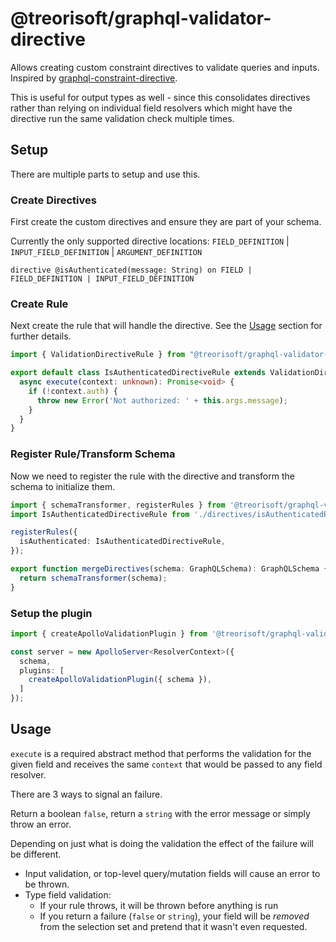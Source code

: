 # @treorisoft/graphql-validator-directive

Allows creating custom constraint directives to validate queries and inputs. Inspired by [graphql-constraint-directive](https://github.com/confuser/graphql-constraint-directive).

This is useful for output types as well - since this consolidates directives rather than relying on individual field resolvers which might have the directive run the same validation check multiple times.

## Setup

There are multiple parts to setup and use this.

### Create Directives

First create the custom directives and ensure they are part of your schema.

Currently the only supported directive locations: `FIELD_DEFINITION` | `INPUT_FIELD_DEFINITION` | `ARGUMENT_DEFINITION`

```gql
directive @isAuthenticated(message: String) on FIELD | FIELD_DEFINITION | INPUT_FIELD_DEFINITION
```

### Create Rule

Next create the rule that will handle the directive. See the [Usage](#usage) section for further details.

```ts
import { ValidationDirectiveRule } from "@treorisoft/graphql-validator-directive";

export default class IsAuthenticatedDirectiveRule extends ValidationDirectiveRule<Record<string, any>, any, unknown> {
  async execute(context: unknown): Promise<void> {
    if (!context.auth) {
      throw new Error('Not authorized: ' + this.args.message);
    }
  }  
}
```

### Register Rule/Transform Schema

Now we need to register the rule with the directive and transform the schema to initialize them.

```ts
import { schemaTransformer, registerRules } from '@treorisoft/graphql-validator-directive';
import IsAuthenticatedDirectiveRule from './directives/isAuthenticatedRule';

registerRules({
  isAuthenticated: IsAuthenticatedDirectiveRule,
});

export function mergeDirectives(schema: GraphQLSchema): GraphQLSchema {
  return schemaTransformer(schema);
}
```

### Setup the plugin

```ts
import { createApolloValidationPlugin } from '@treorisoft/graphql-validator-directive';

const server = new ApolloServer<ResolverContext>({
  schema,
  plugins: [
    createApolloValidationPlugin({ schema }),
  ]
});
```

## Usage

`execute` is a required abstract method that performs the validation for the given field and receives the same `context` that would be passed to any field resolver.

There are 3 ways to signal an failure.

Return a boolean `false`, return a `string` with the error message or simply throw an error.

Depending on just what is doing the validation the effect of the failure will be different.

- Input validation, or top-level query/mutation fields will cause an error to be thrown.
- Type field validation:
  - If your rule throws, it will be thrown before anything is run
  - If you return a failure (`false` or `string`), your field will be _removed_ from the selection set and pretend that it wasn't even requested.